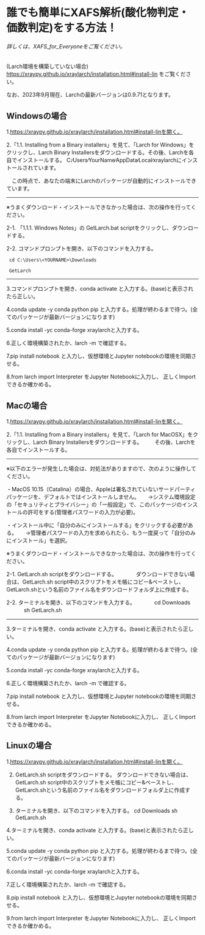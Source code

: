 # 誰でも簡単にXAFS解析(酸化物判定・価数判定)をする方法！

###### 詳しくは、XAFS_for_Everyoneをご覧ください。

(Larch環境を構築していない場合)
https://xraypy.github.io/xraylarch/installation.html#install-lin をご覧ください。

なお、2023年9月現在、Larchの最新バージョンは0.9.71となります。

## Windowsの場合

1.https://xraypy.github.io/xraylarch/installation.html#install-linを開く。

2.「1.1. Installing from a Binary installers」を見て、「Larch for Windows」をクリックし、Larch Binary Installersをダウンロードする。その後、Larchを各自でインストールする。
   C:∕Users∕YourName∕AppData∕Local∕xraylarchにインストールされています。

　この時点で、あなたの端末にLarchのパッケージが自動的にインストールできています。

------------------------------------------------------------------------------
※うまくダウンロード・インストールできなかった場合は、次の操作を行ってください。

2-1. 「1.1.1. Windows Notes」の GetLarch.bat scriptをクリックし、ダウンロードする。

2-2. コマンドプロンプトを開き、以下のコマンドを入力する。
     
     cd C:\Users\<YOURNAME>\Downloads
     
     GetLarch

------------------------------------------------------------------------------

3.コマンドプロンプトを開き、conda activate と入力する。(base)と表示されたら正しい。

4.conda update -y conda python pip と入力する。処理が終わるまで待つ。(全てのパッケージが最新バージョンになります)

5.conda install -yc conda-forge xraylarchと入力する。

6.正しく環境構築されたか、larch -m で確認する。

7.pip install notebook と入力し、仮想環境とJupyter notebookの環境を同期させる。

8.from larch import Interpreter をJupyter Notebookに入力し、 正しくImportできるか確かめる。

## Macの場合
1.https://xraypy.github.io/xraylarch/installation.html#install-linを開く。

2.「1.1. Installing from a Binary installers」を見て、「Larch for MacOSX」をクリックし、Larch Binary Installersをダウンロードする。
　　その後、Larchを各自でインストールする。

------------------------------------------------------------------------------------------------------------------------------------------------
※以下のエラーが発生した場合は、対処法がありますので、次のように操作してください。

・MacOS 10.15（Catalina）の場合、Appleは署名されていないサードパーティパッケージを、デフォルトではインストールしません。
　
 →システム環境設定の「セキュリティとプライバシー」の「一般設定」で、このパッケージのインストールの許可をする(管理者パスワードの入力が必要)。

・インストール中に「自分のみにインストールする」をクリックする必要がある。
　
 →管理者パスワードの入力を求められたら、もう一度戻って「自分のみにインストール」を選択。

※うまくダウンロード・インストールできなかった場合は、次の操作を行ってください。

2-1. GetLarch.sh scriptをダウンロードする。
　　　
     ダウンロードできない場合は、GetLarch.sh script中のスクリプトをメモ帳にコピー&ペーストし、GetLarch.shという名前のファイル名をダウンロードフォルダ上に作成する。

2-2. ターミナルを開き、以下のコマンドを入力する。
　　　
     cd Downloads
　　　
     sh GetLarch.sh
   
------------------------------------------------------------------------------------------------------------------------------------------------

3.ターミナルを開き、conda activate と入力する。(base)と表示されたら正しい。

4.conda update -y conda python pip と入力する。処理が終わるまで待つ。(全てのパッケージが最新バージョンになります)

5.conda install -yc conda-forge xraylarchと入力する。

6.正しく環境構築されたか、larch -m で確認する。

7.pip install notebook と入力し、仮想環境とJupyter notebookの環境を同期させる。

8.from larch import Interpreter をJupyter Notebookに入力し、 正しくImportできるか確かめる。

## Linuxの場合
1.https://xraypy.github.io/xraylarch/installation.html#install-linを開く。

2. GetLarch.sh scriptをダウンロードする。
   ダウンロードできない場合は、GetLarch.sh script中のスクリプトをメモ帳にコピー&ペーストし、GetLarch.shという名前のファイル名をダウンロードフォルダ上に作成する。

3. ターミナルを開き、以下のコマンドを入力する。
   cd Downloads
   sh GetLarch.sh

4.ターミナルを開き、conda activate と入力する。(base)と表示されたら正しい。

5.conda update -y conda python pip と入力する。処理が終わるまで待つ。(全てのパッケージが最新バージョンになります)

6.conda install -yc conda-forge xraylarchと入力する。

7.正しく環境構築されたか、larch -m で確認する。

8.pip install notebook と入力し、仮想環境とJupyter notebookの環境を同期させる。

9.from larch import Interpreter をJupyter Notebookに入力し、 正しくImportできるか確かめる。

